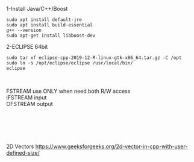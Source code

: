 
1-Install Java/C++/Boost
```
sudo apt install default-jre
sudo apt install build-essential
g++ --version
sudo apt-get install libboost-dev
```

2-ECLIPSE 64bit
```
sudo tar xf eclipse-cpp-2019-12-R-linux-gtk-x86_64.tar.gz -C /opt
sudo ln -s /opt/eclipse/eclipse /usr/local/bin/
eclipse
```
</br>

FSTREAM use ONLY when need both R/W access</br>
IFSTREAM input</br>
OFSTREAM output</br>



</br></br></br></br>

2D Vectors
https://www.geeksforgeeks.org/2d-vector-in-cpp-with-user-defined-size/

